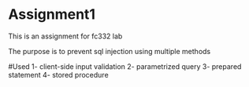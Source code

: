 # Assignment1
This is an assignment for fc332 lab 

The purpose is to prevent sql injection using multiple methods

#Used 
1- client-side input validation
2- parametrized query
3- prepared statement 
4- stored procedure 

